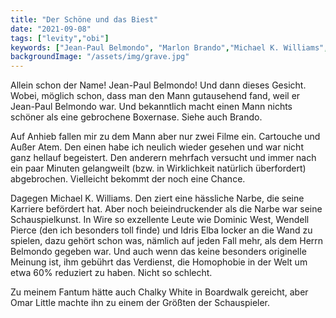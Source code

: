 ```yaml
---
title: "Der Schöne und das Biest"
date: "2021-09-08"
tags: ["levity","obi"]
keywords: ["Jean-Paul Belmondo", "Marlon Brando","Michael K. Williams","Dominic West","Wendell Pierce","Idris Elba"]
backgroundImage: "/assets/img/grave.jpg"
---
```

<!-- Excerpt Start -->
Allein schon der Name! Jean-Paul Belmondo! Und dann dieses Gesicht. Wobei, möglich schon, dass man den Mann gutausehend fand, weil er Jean-Paul Belmondo war.  <!-- Excerpt End -->
Und bekanntlich macht einen Mann nichts schöner als eine gebrochene Boxernase. Siehe auch Brando. 

Auf Anhieb fallen mir zu dem Mann aber nur zwei Filme ein. Cartouche und Außer Atem. Den einen habe ich neulich wieder gesehen und war nicht ganz hellauf begeistert. Den anderern mehrfach versucht und immer nach ein paar Minuten gelangweilt (bzw. in Wirklichkeit natürlich überfordert) abgebrochen. Vielleicht bekommt der noch eine Chance.

Dagegen Michael K. Williams. Den ziert eine hässliche Narbe, die seine Karriere befördert hat. Aber noch beieindruckender als die Narbe war seine Schauspielkunst. In Wire so exzellente Leute wie Dominic West, Wendell Pierce (den ich besonders toll finde) und Idris Elba locker an die Wand zu spielen, dazu gehört schon was, nämlich auf jeden Fall mehr, als dem Herrn Belmondo gegeben war. Und auch wenn das keine besonders originelle Meinung ist, ihm gebührt das Verdienst, die Homophobie in der Welt um etwa 60% reduziert zu haben. Nicht so schlecht. 

Zu meinem Fantum hätte auch Chalky White in Boardwalk gereicht, aber Omar Little machte ihn  zu einem der Größten der Schauspieler.